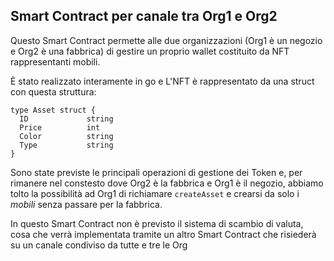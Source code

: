 ## Smart Contract per canale tra Org1 e Org2

Questo Smart Contract permette alle due organizzazioni (Org1 è un negozio e Org2 è una fabbrica) di gestire un proprio wallet costituito da NFT rappresentanti mobili.

È stato realizzato interamente in go e L'NFT è rappresentato da una struct con questa struttura:

```
type Asset struct {
  ID             string
  Price          int    
  Color          string
  Type           string
}
```
Sono state previste le principali operazioni di gestione dei Token e, per rimanere nel constesto dove Org2 è la fabbrica e Org1 è il negozio, abbiamo tolto la
possibilità ad Org1 di richiamare `createAsset` e crearsi da solo i *mobili* senza passare per la fabbrica.

In questo Smart Contract non è previsto il sistema di scambio di valuta, cosa che verrà implementata tramite un altro Smart Contract che risiederà su un canale condiviso da tutte e tre le Org
